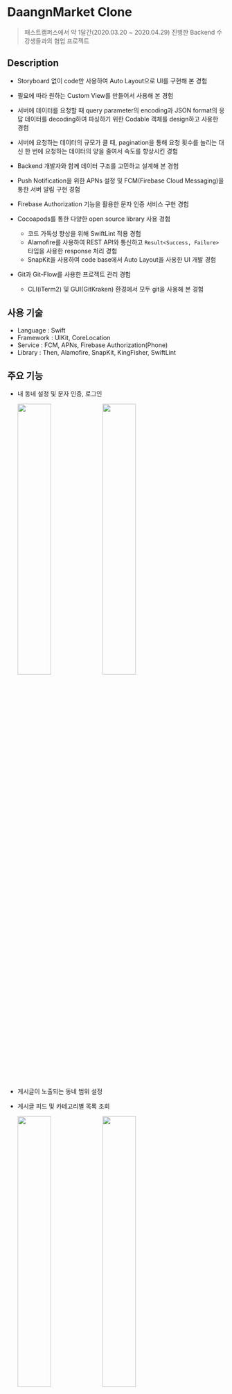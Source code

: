 # DaangnMarket Clone

> 패스트캠퍼스에서 약 1달간(2020.03.20 ~ 2020.04.29) 진행한 Backend 수강생들과의 협업 프로젝트

## Description

- Storyboard 없이 code만 사용하여 Auto Layout으로 UI를 구현해 본 경험
- 필요에 따라 원하는 Custom View를 만들어서 사용해 본 경험
- 서버에 데이터를 요청할 때 query parameter의 encoding과 JSON format의 응답 데이터를 decoding하여 파싱하기 위한 Codable 객체를 design하고 사용한 경험
- 서버에 요청하는 데이터의 규모가 클 때, pagination을 통해 요청 횟수를 늘리는 대신 한 번에 요청하는 데이터의 양을 줄여서 속도를 향상시킨 경험
- Backend 개발자와 함께 데이터 구조를 고민하고 설계해 본 경험
- Push Notification을 위한 APNs 설정 및 FCM(Firebase Cloud Messaging)을 통한 서버 알림 구현 경험
- Firebase Authorization 기능을 활용한 문자 인증 서비스 구현 경험
- Cocoapods를 통한 다양한 open source library 사용 경험
  - 코드 가독성 향상을 위해 SwiftLint 적용 경험
  - Alamofire를 사용하여 REST API와 통신하고 `Result<Success, Failure>` 타입을 사용한 response 처리 경험
  - SnapKit을 사용하여 code base에서 Auto Layout을 사용한 UI 개발 경험

- Git과 Git-Flow를 사용한 프로젝트 관리 경험
  - CLI(iTerm2) 및 GUI(GitKraken) 환경에서 모두 git을 사용해 본 경험

## 사용 기술

- Language : Swift
- Framework : UIKit, CoreLocation
- Service : FCM, APNs, Firebase Authorization(Phone)
- Library : Then, Alamofire, SnapKit, KingFisher, SwiftLint

## 주요 기능

- 내 동네 설정 및 문자 인증, 로그인

  <p>
    <img src="images/townsetting.gif" width="40%">
    <img src="images/auth.gif" width="40%">
  </p>  

- 게시글이 노출되는 동네 범위 설정

- 게시글 피드 및 카테고리별 목록 조회

  <p>
    <img src="images/search.gif" width="40%">
    <img src="images/category.gif" width="40%">
  </p>  

- 중고거래 글쓰기

  <p>
    <img src="images/writting1.gif" width="40%">
    <img src="images/writting2.gif" width="40%">
    <img src="images/writting3.gif" width="40%">
  </p>  

- 판매 상품 페이지 조회

- FCM을 사용하여 Push Notification 구현

  <p>
    <img src="images/noti-foreground.gif" width="40%">
    <img src="images/noti-terminate.gif" width="40%">
  </p>  

- 채팅(Backend와 함께 추가 구현 중)

  <p>
    <img src="images/chat.gif" width="40%">
  </p>

  

## 사용 Tool

### 기획

- Wireframe 제작을 위해 Adobe XD 사용

  <p>
    <img src="images/wireframe.png">
  </p>

- App 흐름을 파악하기 위해 Flow Chart 제작. [Miro](https://miro.com)를 사용하여 팀원들과 실시간으로 협업

  <p>
    <img src="images/flowchart.png">
  </p>

  

### 개발

- GUI 툴(GitKraken)을 통해 git을 보다 직관적으로 사용하여 실수를 줄임

  <p>
    <img src="images/gitkraken.png">
  </p

- Postman을 사용하여 backend 팀으로부터 받은 REST API를 테스트

  <p>
    <img src="images/postman.png">
  </p>

### 협업

- Github issue와 project board를 사용하여 팀원별로 맡은 작업과 진행상황을 효율적으로 파악

  <p>
    <img src="images/workboard.png">
  </p>  

- Slack의 web hook 기능을 사용하여 Github issue, pull request 등을 알림으로 받아서 빠르게 대응

  <p>
    <img src="images/webhook.png">
  </p>

- Notion을 사용하여 커뮤니케이션 및 troubleshooting 진행

  <p>
    <img src="images/troubleshooting.png">
  </p>
  

